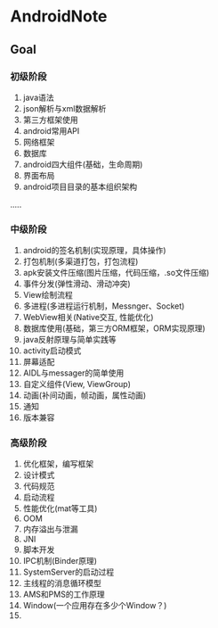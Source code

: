 # AndroidNote

## Goal
### 初级阶段
1. java语法
1. json解析与xml数据解析
1. 第三方框架使用
1. android常用API
1. 网络框架
1. 数据库
1. android四大组件(基础，生命周期)
1. 界面布局
1. android项目目录的基本组织架构

.....

### 中级阶段
1. android的签名机制(实现原理，具体操作)
1. 打包机制(多渠道打包，打包流程)
1. apk安装文件压缩(图片压缩，代码压缩，.so文件压缩)
1. 事件分发(弹性滑动、滑动冲突)
1. View绘制流程
1. 多进程(多进程运行机制，Messnger、Socket)
1. WebView相关(Native交互, 性能优化)
1. 数据库使用(基础，第三方ORM框架，ORM实现原理)
1. java反射原理与简单实践等
1. activity启动模式
1. 屏幕适配
1. AIDL与messager的简单使用
1. 自定义组件(View, ViewGroup)
1. 动画(补间动画，帧动画，属性动画)
1. 通知
1. 版本兼容


### 高级阶段
1. 优化框架，编写框架
1. 设计模式
1. 代码规范
1. 启动流程
1. 性能优化(mat等工具)
1. OOM
1. 内存溢出与泄漏
1. JNI
1. 脚本开发
1. IPC机制(Binder原理)
1. SystemServer的启动过程
1. 主线程的消息循环模型
1. AMS和PMS的工作原理
1. Window(一个应用存在多少个Window？)
1. 
